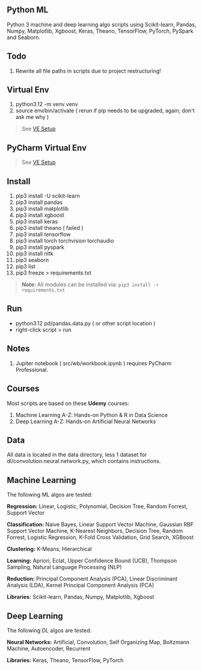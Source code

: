 Python ML
---------
Python 3 machine and deep learning algo scripts using Scikit-learn, Pandas, Numpy, Matplotlib, Xgboost,
Keras, Theano, TensorFlow, PyTorch, PySpark and Seaborn.

Todo
----
1. Rewrite all file paths in scripts due to project restructuring!

Virtual Env
-----------
1. python3.12 -m venv venv
2. source env/bin/activate ( rerun if pip needs to be upgraded, again; don't ask me why )
>See [VE Setup](https://www.freecodecamp.org/news/how-to-setup-virtual-environments-in-python/)

PyCharm Virtual Env
-------------------
>See [VE Setup](https://www.jetbrains.com/help/pycharm/creating-virtual-environment.html#env-requirements)

Install
-------
1. pip3 install -U scikit-learn
2. pip3 install pandas
3. pip3 install matplotlib
4. pip3 install xgboost
5. pip3 install keras
6. pip3 install theano ( failed )
7. pip3 install tensorflow
8. pip3 install torch torchvision torchaudio
9. pip3 install pyspark
10. pip3 install nltk
11. pip3 seaborn
12. pip3 list
13. pip3 freeze > requirements.txt
>**Note:** All modules can be installed via: ```pip3 install -r requirements.txt```

Run
---
* python3.12 pd/pandas.data.py ( or other script location )
* right-click script > run

Notes
-----
1. Jupiter notebook ( src/wb/workbook.ipynb ) requires PyCharm Professional.

Courses
-------
Most scripts are based on these **Udemy** courses:
  1. Machine Learning A-Z: Hands-on Python & R in Data Science
  2. Deep Learning A-Z: Hands-on Artificial Neural Networks

Data
----
All data is located in the data directory, less 1 dataset for dl/convolution.neural.network.py,
which contains instructions.

Machine Learning
----------------
The following ML algos are tested:

**Regression:** Linear, Logistic, Polynomial, Decision Tree, Random Forrest, Support Vector

**Classification:** Naive Bayes, Linear Support Vector Machine, Gaussian RBF Support Vector Machine,
K-Nearest Neighbors, Decision Tree, Random Forrest, Logistic Regression, K-Fold Cross Validation,
Grid Search, XGBoost

**Clustering:** K-Means, Hierarchical

**Learning:** Apriori, Eclat, Upper Confidence Bound (UCB), Thompson Sampling, Natural Language Processing (NLP)

**Reduction:** Principal Component Analysis (PCA), Linear Discriminant Analysis (LDA), Kernel Principal Component Analysis (PCA)

**Libraries:** Scikit-learn, Pandas, Numpy, Matplotlib, Xgboost

Deep Learning
-------------
The following DL algos are tested:

**Neural Networks:** Artificial, Convolution, Self Organizing Map, Boltzmann Machine, Autoencoder, Recurrent

**Libraries:** Keras, Theano, TensorFlow, PyTorch